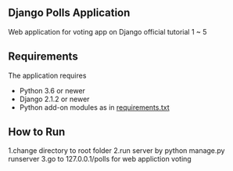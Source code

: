  ## Django Polls Application
 Web application for voting app on Django official tutorial 1 ~ 5

 ## Requirements

 The application requires
 * Python 3.6 or newer
 * Django 2.1.2 or newer
 * Python add-on modules as in [requirements.txt](requirements.txt)

 ## How to Run

 1.change directory to root folder
 2.run server by python manage.py runserver
 3.go to 127.0.0.1/polls for web appliction voting
